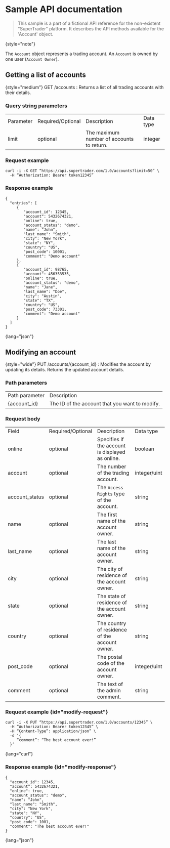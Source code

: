 # Sample API documentation

> This sample is a part of a fictional API reference for the non-existent "SuperTrader" platform. It describes the API methods available for the 'Account' object.
> 
{style="note"}

The ``Account`` object represents a trading account. An ``Account`` is owned by one user (``Account Owner``).

## Getting a list of accounts

{style="medium"}
GET /accounts
: Returns a list of all trading accounts with their details.

### Query string parameters

<table style="both">
<tr>
<td>Parameter</td>
<td>Required/Optional</td>
<td>Description</td>
<td>Data type</td>
</tr>
<tr>
<td>limit</td>
<td>optional</td>
<td>The maximum number of accounts to return.</td>
<td>integer</td>
</tr>
</table>

### Request example

```
curl -i -X GET “https://api.supertrader.com/1.0/accounts?limit=50” \
  -H “Authorization: Bearer token12345”
```

### Response example

```
{
  "entries": [
     {
        "account_id": 12345,
        "account": 5432674321,
        "online": true,
        "account_status": "demo",
        "name": "John",
        "last_name": "Smith",
        "city": "New York",
        "state": "NY",
        "country": "US",
        "post_code": 10001,
        "comment": "Demo account"
     },
     {
        "account_id": 98765,
        "account": 456353535,
        "online": true,
        "account_status": "demo",
        "name": "Jane",
        "last_name": "Doe",
        "city": "Austin",
        "state": "TX",
        "country": "US",
        "post_code": 73301,
        "comment": "Demo account"
     }
  ]
}
```
{lang="json"}

## Modifying an account

{style="wide"}
PUT /accounts/\{account_id}
: Modifies the account by updating its details. Returns the updated account details.

### Path parameters

<table style="both">
<tr>
<td>Path parameter</td>
<td>Description</td>
</tr>
<tr>
<td>{account_id}</td>
<td>The ID of the account that you want to modify.</td>
</tr>
</table>

### Request body

<table style="both">
<tr>
<td>Field</td>
<td>Required/Optional</td>
<td>Description</td>
<td>Data type</td>
</tr>
<tr>
<td>online</td>
<td>optional</td>
<td>Specifies if the account is displayed as online.</td>
<td>boolean</td>
</tr>
<tr>
<td>account</td>
<td>optional</td>
<td>The number of the trading account.</td>
<td>integer/uint</td>
</tr>
<tr>
<td>account_status</td>
<td>optional</td>
<td>The <code>Access Rights</code> type of the account.</td>
<td>string</td>
</tr>
<tr>
<td>name</td>
<td>optional</td>
<td>The first name of the account owner.</td>
<td>string</td>
</tr>
<tr>
<td>last_name</td>
<td>optional</td>
<td>The last name of the account owner.</td>
<td>string</td>
</tr>
<tr>
<td>city</td>
<td>optional</td>
<td>The city of residence of the account owner.</td>
<td>string</td>
</tr>
<tr>
<td>state</td>
<td>optional</td>
<td>The state of residence of the account owner.</td>
<td>string</td>
</tr>
<tr>
<td>country</td>
<td>optional</td>
<td>The country of residence of the account owner.</td>
<td>string</td>
</tr>
<tr>
<td>post_code</td>
<td>optional</td>
<td>The postal code of the account owner.</td>
<td>integer/uint</td>
</tr>
<tr>
<td>comment</td>
<td>optional</td>
<td>The text of the admin comment.</td>
<td>string</td>
</tr>
</table>

### Request example {id="modify-request"}

```
curl -i -X PUT “https://api.supertrader.com/1.0/accounts/12345” \
  -H “Authorization: Bearer token12345” \
  -H “Content-Type”: application/json” \
  -d ‘{
     “comment”: “The best account ever!”
  }’
```
{lang="curl"}

### Response example {id="modify-response"}

```
{
  "account_id": 12345,
  "account": 5432674321,
  "online": true,
  "account_status": "demo",
  "name": "John",
  "last_name": "Smith",
  "city": "New York",
  "state": "NY",
  "country": "US",
  "post_code": 1001,
  "comment": "The best account ever!"
}
```
{lang="json"}